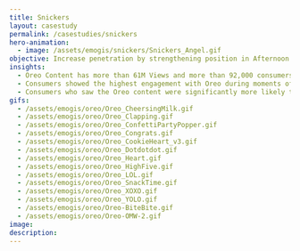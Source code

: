 ```yaml
---
title: Snickers
layout: casestudy
permalink: /casestudies/snickers
hero-animation:
  - image: /assets/emogis/snickers/Snickers_Angel.gif
objective: ​Increase penetration by strengthening position in Afternoon. Leverage the power of community to drive participation and context for brand love. Stay playful and bring people together.
insights:
  - Oreo Content has more than 61M Views and more than 92,000 consumers became Brand Advocates
  - Consumers showed the highest engagement with Oreo during moments of Love and expressing positive sentiment
  - Consumers who saw the Oreo content were significantly more likely to purchase the product in the next 30 days
gifs:
  - /assets/emogis/oreo/Oreo_CheersingMilk.gif
  - /assets/emogis/oreo/Oreo_Clapping.gif
  - /assets/emogis/oreo/Oreo_ConfettiPartyPopper.gif
  - /assets/emogis/oreo/Oreo_Congrats.gif
  - /assets/emogis/oreo/Oreo_CookieHeart_v3.gif
  - /assets/emogis/oreo/Oreo_Dotdotdot.gif
  - /assets/emogis/oreo/Oreo_Heart.gif
  - /assets/emogis/oreo/Oreo_HighFive.gif
  - /assets/emogis/oreo/Oreo_LOL.gif
  - /assets/emogis/oreo/Oreo_SnackTime.gif
  - /assets/emogis/oreo/Oreo_XOXO.gif
  - /assets/emogis/oreo/Oreo_YOLO.gif
  - /assets/emogis/oreo/Oreo-BiteBite.gif
  - /assets/emogis/oreo/Oreo-OMW-2.gif
image:
description:
---
```



